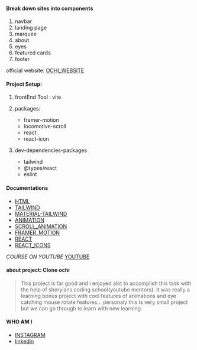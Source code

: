 #### Break down sites into components
1. navbar
2. landing page
3. marquee
4. about 
5. eyes
6. featured cards
7. footer

official website: [OCHI_WEBSITE](https://ochi.design/)

#### Project Setup:
1. frontEnd Tool : vite
2. packages: 
    * framer-motion
    * locomotive-scroll
    * react
    * react-icon

3. dev-dependencies-packages
    * tailwind
    * @types/react
    * eslint


#### Documentations
* [HTML](https://www.w3schools.com/html/html_intro.asp)
* [TAILWIND](https://tailwindcss.com/) 
* [MATERIAL-TAILWIND](https://www.material-tailwind.com/)
* [ANIMATION](https://easings.net/)
* [SCROLL_ANIMATION](https://scroll.locomotive.ca/docs/#/)
* [FRAMER_MOTION](https://www.framer.com/motion/)
* [REACT](https://react.dev/)
* [REACT_ICONS](https://react-icons.github.io/react-icons/)

_COURSE ON YOUTUBE_ [YOUTUBE](https://youtu.be/AZXYSlxj0vU?si=ayOVuo4trw6jZ7QH)


#### about project: Clone ochi 
> This project is far good and i enjoyed alot to accomplish this task with the help of sheryians coding school(youtube mentors). It was really a learning bonus project with cool features of animations and eye catching mouse rotate features...
> personaly this is very small project but we can go through to learn with new learning.

#### WHO AM I
* [INSTAGRAM](https://www.instagram.com/nmvarinder/)
* [linkedin](https://in.linkedin.com/in/nmvarinder)
